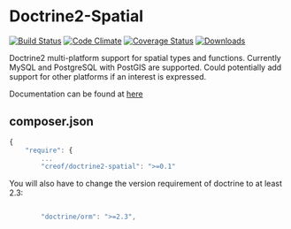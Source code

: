 # Doctrine2-Spatial

[![Build Status](https://travis-ci.org/creof/doctrine2-spatial.svg?branch=master)](https://travis-ci.org/creof/doctrine2-spatial)
[![Code Climate](https://codeclimate.com/github/creof/doctrine2-spatial/badges/gpa.svg)](https://codeclimate.com/github/creof/doctrine2-spatial)
[![Coverage Status](https://coveralls.io/repos/creof/doctrine2-spatial/badge.svg?branch=master&service=github)](https://coveralls.io/github/creof/doctrine2-spatial?branch=master)
[![Downloads](https://img.shields.io/packagist/dm/creof/doctrine2-spatial.svg)](https://packagist.org/packages/creof/doctrine2-spatial)



Doctrine2 multi-platform support for spatial types and functions. Currently MySQL and PostgreSQL with PostGIS are supported. Could potentially add support for other platforms if an interest is expressed.

Documentation can be found at [here](./doc/index.md)

## composer.json
```javascript
{
    "require": {
    	...
        "creof/doctrine2-spatial": ">=0.1"
```

You will also have to change the version requirement of doctrine to at least 2.3:
```javascript

        "doctrine/orm": ">=2.3",
```
